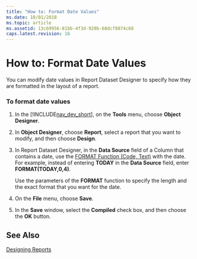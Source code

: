 ```yaml
---
title: "How to: Format Date Values"
ms.date: 10/01/2018
ms.topic: article
ms.assetid: 13c69956-81bb-4f3d-920b-68dcf8874c68
caps.latest.revision: 16
---
```

# How to: Format Date Values
You can modify date values in Report Dataset Designer to specify how they are formatted in the layout of a report.  
  
### To format date values  
  
1.  In the [!INCLUDE[nav_dev_short](includes/nav_dev_short_md.md)], on the **Tools** menu, choose **Object Designer**.  
  
2.  In **Object Designer**, choose **Report**, select a report that you want to modify, and then choose **Design**.  
  
3.  In Report Dataset Designer, in the **Data Source** field of a Column that contains a date, use the [FORMAT Function \(Code, Text\)](FORMAT-Function--Code--Text-.md) with the date. For example, instead of entering **TODAY** in the **Data Source** field, enter **FORMAT\(TODAY,0,4\)**.  
  
     Use the parameters of the **FORMAT** function to specify the length and the exact format that you want for the date.  
  
4.  On the **File** menu, choose **Save**.  
  
5.  In the **Save** window, select the **Compiled** check box, and then choose the **OK** button.  
  
## See Also  
 [Designing Reports](Designing-Reports.md)
